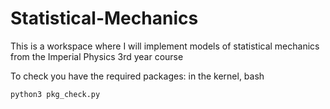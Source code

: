 # Statistical-Mechanics
This is a workspace where I will implement models of statistical mechanics from the Imperial Physics 3rd year course

To check you have the required packages:
in the kernel, bash
    
    python3 pkg_check.py

